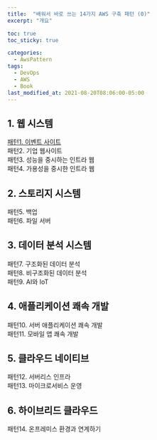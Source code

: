 ```yaml
---
title:  "배워서 바로 쓰는 14가지 AWS 구축 패턴 (0)"
excerpt: "개요"

toc: true
toc_sticky: true

categories:
  - AwsPattern
tags:
  - DevOps
  - AWS
  - Book
last_modified_at: 2021-08-20T08:06:00-05:00
---
```

## 1. 웹 시스템  
[패턴1. 이벤트 사이트](https://www.notion.so/1-4db1130c7b954ed98e14d5ee506f209d)  
패턴2. 기업 웹사이트  
패턴3. 성능을 중시하는 인트라 웹  
패턴4. 가용성을 중시한 인트라 웹
  
## 2. 스토리지 시스템  
패턴5. 백업  
패턴6. 파일 서버
  
## 3. 데이터 분석 시스템  
패턴7. 구조화된 데이터 분석  
패턴8. 비구조화된 데이터 분석  
패턴9. AI와 IoT
  
## 4. 애플리케이션 쾌속 개발
패턴10. 서버 애플리케이션 쾌속 개발  
패턴11. 모바일 앱 쾌속 개발
  
## 5. 클라우드 네이티브  
패턴12. 서버리스 인프라  
패턴13. 마이크로서비스 운영

## 6. 하이브리드 클라우드  
패턴14. 온프레미스 환경과 연계하기